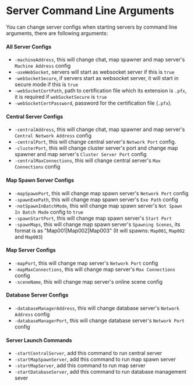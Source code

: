 # Server Command Line Arguments

You can change server configs when starting servers by command line arguments, there are following arguments:

#### All Server Configs

*   `-machineAddress`, this will change chat, map spawner and map server's `Machine Address` config
*   `-useWebSocket`, servers will start as websocket server if this is `true`
*   `-webSocketSecure`, if servers start as websocket server, it will start in secure mode if this is `true`
*   `-webSocketCertPath`, path to certification file which its extension is `.pfx`, it is required if `webSocketSecure` is `true`
*   `-webSocketCertPassword`, password for the certification file (`.pfx`).

#### Central Server Configs

*   `-centralAddress`, this will change chat, map spawner and map server's `Central Network Address` config
*   `-centralPort`, this will change central server's `Network Port` config.
*   `-clusterPort`, this will change cluster server's port and change map spawner and map server's `Cluster Server Port` config
*   `-centralMaxConnections`, this will change central server's `Max Connections` config

#### Map Spawn Server Configs

*   `-mapSpawnPort`, this will change map spawn server's `Network Port` config
*   `-spawnExePath`, this will change map spawn server's `Exe Path` config
*   `-notSpawnInBatchMode`, this will change map spawn server's `Not Spawn In Batch Mode` config to `true`
*   `-spawnStartPort`, this will change map spawn server's `Start Port`
*   `-spawnMaps`, this will change map spawn server's `Spawning Scenes`, its format is as "Map001|Map002|Map003" (It will spawns: `Map001`, `Map002` and `Map003`)

#### Map Server Configs

*   `-mapPort`, this will change map server's `Network Port` config
*   `-mapMaxConnections`, this will change map server's `Max Connections` config
*   `-sceneName`, this will change map server's online scene config

#### Database Server Configs

*   `-databaseManagerAddress`, this will change database server's `Network Address` config
*   `-databaseManagerPort`, this will change database server's `Network Port` config

#### Server Launch Commands

*   `-startCentralServer`, add this command to run central server
*   `-startMapSpawnServer`, add this command to run map spawn server
*   `-startMapServer`, add this command to run map server
*   `-startDatabaseServer`, add this command to run database management sever